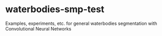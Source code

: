 # waterbodies-smp-test
Examples, experiments, etc. for general waterbodies segmentation with Convolutional Neural Networks
